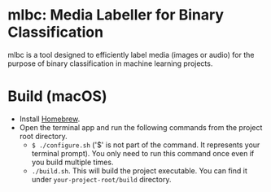 # mlbc: Media Labeller for Binary Classification

mlbc is a tool designed to efficiently label media (images or audio) for the purpose of binary classification in machine learning projects.

# Build (macOS)
 - Install [Homebrew](https://brew.sh/).
 - Open the terminal app and run the following commands from the project root directory.
    - `$ ./configure.sh` ('$' is not part of the command. It represents your terminal prompt). You only need to run this command once even if you build multiple times.
    - `./build.sh`. This will build the project executable. You can find it under `your-project-root/build` directory.
